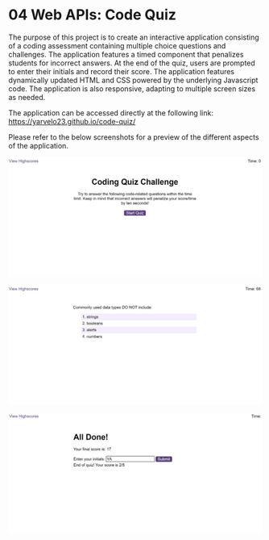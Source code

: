 # 04 Web APIs: Code Quiz

The purpose of this project is to create an interactive application consisting of a coding assessment containing multiple choice questions and challenges.  The application features a timed component that penalizes students for incorrect answers. At the end of the quiz, users are prompted to enter their initials and record their score. The application features dynamically updated HTML and CSS powered by the underlying Javascript code. The application is also responsive, adapting to multiple screen sizes as needed.  

The application can be accessed directly at the following link:
https://yarvelo23.github.io/code-quiz/

Please refer to the below screenshots for a preview of the different aspects of the application.

![QuizStartScreen](/assets/img/QuizStartScreen.png)

![QuizQuestionScreen](/assets/img/QuizQuestionScreen.png)

![QuizEndScreen](/assets/img/QuizEndScreen.png)
